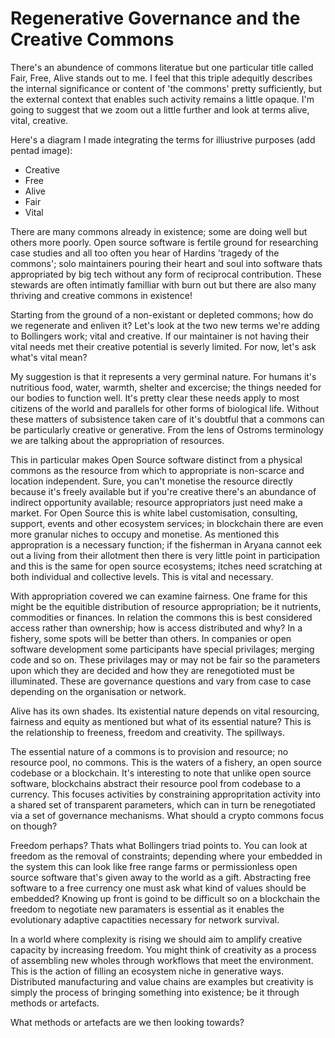 # Regenerative Governance and the Creative Commons

There's an abundence of commons literatue but one particular title called Fair, Free, Alive stands out to me. I feel that this triple adequitly describes the internal significance or content of 'the commons' pretty sufficiently, but the external context that enables such activity remains a little opaque. I'm going to suggest that we zoom out a little further and look at terms alive, vital, creative.

Here's a diagram I made integrating the terms for illiustrive purposes (add pentad image):
- Creative
- Free
- Alive
- Fair
- Vital

There are many commons already in existence; some are doing well but others more poorly. Open source software is fertile ground for researching case studies and all too often you hear of Hardins 'tragedy of the commons'; solo maintainers pouring their heart and soul into software thats appropriated by big tech without any form of reciprocal contribution. These stewards are often intimatly familliar with burn out but there are also  many thriving and creative commons in existence!

Starting from the ground of a non-existant or depleted commons; how do we regenerate and enliven it? Let's look at the two new terms we're adding to Bollingers work; vital and creative. If our maintainer is not having their vital needs met their creative potential is severly limited. For now, let's ask what's vital mean?

My suggestion is that it represents a very germinal nature. For humans it's nutritious food, water, warmth, shelter and excercise; the things needed for our bodies to function well. It's pretty clear these needs apply to most citizens of the world and parallels for other forms of biological life. Without these matters of subsistence taken care of it's doubtful that a commons can be particularly creative or generative. From the lens of Ostroms terminology we are talking about the appropriation of resources. 

This in particular makes Open Source software distinct from a physical commons as the resource from which to appropriate is non-scarce and location independent. Sure, you can't monetise the resource directly because it's freely available but if you're creative there's an abundance of indirect opportunity available; resource appropriators just need make a market. For Open Source this is white label customisation, consulting, support, events and other ecosystem services; in blockchain there are even more granular niches to occupy and monetise. As mentioned this appropration is a necessary function; if the fisherman in Aryana cannot eek out a living from their allotment then there is very little point in participation and this is the same for open source ecosystems; itches need scratching at both individual and collective levels. This is vital and necessary.

With appropriation covered we can examine fairness. One frame for this might be the equitible distribution of resource appropriation; be it nutrients, commodities or finances. In relation the commons this is best considered access rather than ownership; how is access distributed and why? In a fishery, some spots will be better than others. In companies or open software development some participants have special privilages; merging code and so on. These privilages may or may not be fair so the parameters upon which they are decided and how they are renegotioted must be illuminated. These are governance questions and vary from case to case depending on the organisation or network.

Alive has its own shades. Its existential nature depends on vital resourcing, fairness and equity as mentioned but what of its essential nature? This is the relationship to freeness, freedom and creativity. The spillways.

The essential nature of a commons is to provision and resource; no resource pool, no commons. This is the waters of a fishery, an open source codebase or a blockchain. It's interesting to note that unlike open source software, blockchains abstract their resource pool from codebase to a currency. This focuses activities by constraining appropritation activity into a shared set of transparent parameters, which can in turn be renegotiated via a set of governance mechanisms. What should a crypto commons focus on though? 

Freedom perhaps? Thats what Bollingers triad points to. You can look at freedom as the removal of constraints; depending where your embedded in the system this can look like free range farms or permissionless open source software that's given away to the world as a gift. Abstracting free software to a free currency one must ask what kind of values should be embedded? Knowing up front is goind to be difficult so on a blockchain the freedom to negotiate new paramaters is essential as it enables the evolutionary adaptive capactities necessary for network survival.

In a world where complexity is rising we should aim to amplify creative capacity by increasing freedom. You might think of creativity as a process of assembling new wholes through workflows that meet the environment. This is the action of filling an ecosystem niche in generative ways. Distributed manufacturing and value chains are examples but creativity is simply the process of bringing something into existence; be it through methods or artefacts. 




What methods or artefacts are we then looking towards? 









